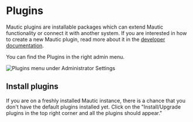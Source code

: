# Plugins

Mautic plugins are installable packages which can extend Mautic functionality or connect it with another system. If you are interested in how to create a new Mautic plugin, read more about it in the [developer documentation](https://developer.mautic.org/#plugins).

You can find the Plugins in the right admin menu.

![](/plugins/media/plugins-settings.jpg "Plugins menu under Administrator Settings")

## Install plugins

If you are on a freshly installed Mautic instance, there is a chance that you don't have the default plugins installed yet. Click on the "Install/Upgrade plugins in the top right corner and all the plugins should appear."
